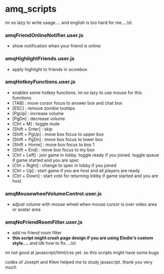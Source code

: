 # amq_scripts

im so lazy to write usage.... and english is too hard for me..../o\

### amqFriendOnlineNotifier.user.js
- show notification when your friend is online

### amqHighlightFriends.user.js
- apply highlight to friends in scorebox

### amqHotkeyFunctions.user.js
- enables some hotkey functions. im so lazy to use mouse for this functions
- [TAB] : move cursor focus to answer box and chat box
- [ESC] : remove zombie tooltips
- [PgUp] : increase volume
- [PgDn] : decrease volume
- [Ctrl + M] : toggle mute
- [Shift + Enter] : skip
- [Shift + PgUp] : move box focus to upper box
- [Shift + PgDn] : move box focus to lower box
- [Shift + Home] : move box focus to box 1
- [Shift + End] : move box focus to my box
- [Ctrl + Left] : join game in lobby. toggle ready if you joined. toggle queue if game started and you are spec
- [Ctrl + Right] : change to spec in lobby if you joined
- [Ctrl + Up] : start game if you are host and all players are ready
- [Ctrl + Down] : start vote for returning lobby if game started and you are host



### amqMousewheelVolumeControl.user.js
- adjust volume with mouse wheel when mouse cursor is over video area or avatar area

### amqNoFriendRoomFilter.user.js
- add no friend room filter
- **this script might crash page design if you are using Elodie's custom style....** and idk how to fix..../o\


im not good at javascript/html/css yet. so this scripts might have some bugs

codes of Joseph and Klem helped me to study javascript. thank you very much
